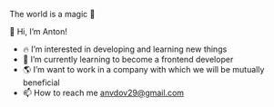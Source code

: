 The world is a magic 💫

👋 Hi, I’m Anton!

- 🔥 I’m interested in developing and learning new things
- 🎯 I’m currently learning to become a frontend developer
- 🌎 I’m want to work in a company with which we will be mutually beneficial
- 📫 How to reach me anvdov29@gmail.com
